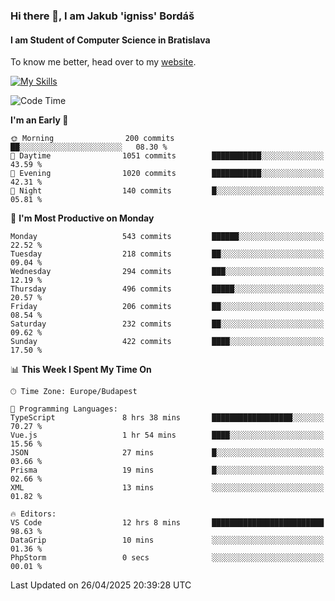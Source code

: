 ### Hi there 👋, I am Jakub 'igniss' Bordáš

#### I am Student of Computer Science in Bratislava
To know me better, head over to my [website](https://bordas.sk).

[![My Skills](https://skillicons.dev/icons?i=js,typescript,html,css,figma,svelte,vue,next,postgresql,nest,express,nodejs)](https://bordas.sk)


<!--START_SECTION:waka-->
![Code Time](http://img.shields.io/badge/Code%20Time-1%2C861%20hrs%2015%20mins-blue)

**I'm an Early 🐤** 

```text
🌞 Morning                200 commits         ██░░░░░░░░░░░░░░░░░░░░░░░   08.30 % 
🌆 Daytime                1051 commits        ███████████░░░░░░░░░░░░░░   43.59 % 
🌃 Evening                1020 commits        ███████████░░░░░░░░░░░░░░   42.31 % 
🌙 Night                  140 commits         █░░░░░░░░░░░░░░░░░░░░░░░░   05.81 % 
```
📅 **I'm Most Productive on Monday** 

```text
Monday                   543 commits         ██████░░░░░░░░░░░░░░░░░░░   22.52 % 
Tuesday                  218 commits         ██░░░░░░░░░░░░░░░░░░░░░░░   09.04 % 
Wednesday                294 commits         ███░░░░░░░░░░░░░░░░░░░░░░   12.19 % 
Thursday                 496 commits         █████░░░░░░░░░░░░░░░░░░░░   20.57 % 
Friday                   206 commits         ██░░░░░░░░░░░░░░░░░░░░░░░   08.54 % 
Saturday                 232 commits         ██░░░░░░░░░░░░░░░░░░░░░░░   09.62 % 
Sunday                   422 commits         ████░░░░░░░░░░░░░░░░░░░░░   17.50 % 
```


📊 **This Week I Spent My Time On** 

```text
🕑︎ Time Zone: Europe/Budapest

💬 Programming Languages: 
TypeScript               8 hrs 38 mins       ██████████████████░░░░░░░   70.27 % 
Vue.js                   1 hr 54 mins        ████░░░░░░░░░░░░░░░░░░░░░   15.56 % 
JSON                     27 mins             █░░░░░░░░░░░░░░░░░░░░░░░░   03.66 % 
Prisma                   19 mins             █░░░░░░░░░░░░░░░░░░░░░░░░   02.66 % 
XML                      13 mins             ░░░░░░░░░░░░░░░░░░░░░░░░░   01.82 % 

🔥 Editors: 
VS Code                  12 hrs 8 mins       █████████████████████████   98.63 % 
DataGrip                 10 mins             ░░░░░░░░░░░░░░░░░░░░░░░░░   01.36 % 
PhpStorm                 0 secs              ░░░░░░░░░░░░░░░░░░░░░░░░░   00.01 % 
```


 Last Updated on 26/04/2025 20:39:28 UTC
<!--END_SECTION:waka-->
